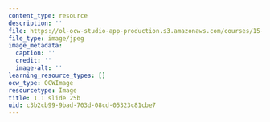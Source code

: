 ```yaml
---
content_type: resource
description: ''
file: https://ol-ocw-studio-app-production.s3.amazonaws.com/courses/15-s21-nuts-and-bolts-of-business-plans-january-iap-2014/c3b2cb999bad703d08cd05323c81cbe7_Slide25b.JPG
file_type: image/jpeg
image_metadata:
  caption: ''
  credit: ''
  image-alt: ''
learning_resource_types: []
ocw_type: OCWImage
resourcetype: Image
title: 1.1 slide 25b
uid: c3b2cb99-9bad-703d-08cd-05323c81cbe7
---
```

